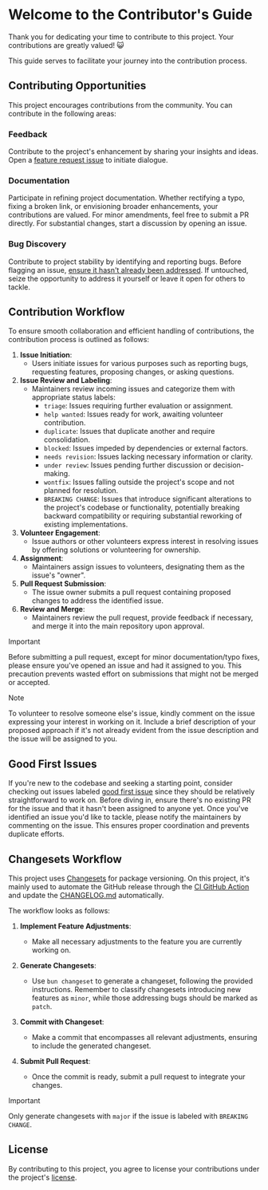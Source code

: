 # Welcome to the Contributor's Guide

Thank you for dedicating your time to contribute to this project. Your contributions are greatly valued! 😺

This guide serves to facilitate your journey into the contribution process.

## Contributing Opportunities

This project encourages contributions from the community. You can contribute in the following areas:

### Feedback

Contribute to the project's enhancement by sharing your insights and ideas. Open a [feature request issue](https://github.com/MesaTechLabs/kitten/issues/new?assignees=&labels=enhancement%2Ctriage&projects=&template=feature-request.yaml&title=%5BFeature%5D%3A+) to initiate dialogue.

### Documentation

Participate in refining project documentation. Whether rectifying a typo, fixing a broken link, or envisioning broader enhancements, your contributions are valued. For minor amendments, feel free to submit a PR directly. For substantial changes, start a discussion by opening an issue.

### Bug Discovery

Contribute to project stability by identifying and reporting bugs. Before flagging an issue, [ensure it hasn't already been addressed](https://github.com/MesaTechLabs/kitten/issues). If untouched, seize the opportunity to address it yourself or leave it open for others to tackle.

## Contribution Workflow

To ensure smooth collaboration and efficient handling of contributions, the contribution process is outlined as follows:

1. **Issue Initiation**:
   - Users initiate issues for various purposes such as reporting bugs, requesting features, proposing changes, or asking questions.
2. **Issue Review and Labeling**:
   - Maintainers review incoming issues and categorize them with appropriate status labels:
     - `triage`: Issues requiring further evaluation or assignment.
     - `help wanted`: Issues ready for work, awaiting volunteer contribution.
     - `duplicate`: Issues that duplicate another and require consolidation.
     - `blocked`: Issues impeded by dependencies or external factors.
     - `needs revision`: Issues lacking necessary information or clarity.
     - `under review`: Issues pending further discussion or decision-making.
     - `wontfix`: Issues falling outside the project's scope and not planned for resolution.
     - `BREAKING CHANGE`:  Issues that introduce significant alterations to the project's codebase or functionality, potentially breaking backward compatibility or requiring substantial reworking of existing implementations.
3. **Volunteer Engagement**:
   - Issue authors or other volunteers express interest in resolving issues by offering solutions or volunteering for ownership.
4. **Assignment**:
   - Maintainers assign issues to volunteers, designating them as the issue's "owner".
5. **Pull Request Submission**:
   - The issue owner submits a pull request containing proposed changes to address the identified issue.
6. **Review and Merge**:
   - Maintainers review the pull request, provide feedback if necessary, and merge it into the main repository upon approval.

> [!IMPORTANT]
> Before submitting a pull request, except for minor documentation/typo fixes, please ensure you've opened an issue and had it assigned to you. This precaution prevents wasted effort on submissions that might not be merged or accepted.

> [!NOTE]
> To volunteer to resolve someone else's issue, kindly comment on the issue expressing your interest in working on it. Include a brief description of your proposed approach if it's not already evident from the issue description and the issue will be assigned to you.

## Good First Issues

If you're new to the codebase and seeking a starting point, consider checking out issues labeled [good first issue](https://github.com/MesaTechLabs/kitten/issues?q=is%3Aissue+is%3Aopen+label%3A%22good+first+issue%22+-label%3A%22blocked+by+upstream%22) since they should be relatively straightforward to work on. Before diving in, ensure there's no existing PR for the issue and that it hasn't been assigned to anyone yet. Once you've identified an issue you'd like to tackle, please notify the maintainers by commenting on the issue. This ensures proper coordination and prevents duplicate efforts.

## Changesets Workflow

This project uses [Changesets](https://github.com/changesets/changesets) for package versioning. On this project, it's mainly used to automate the GitHub release through the [CI GitHub Action](.github/workflows/ci.yaml) and update the [CHANGELOG.md](./CHANGELOG.md) automatically.

The workflow looks as follows:

1. **Implement Feature Adjustments**:
   - Make all necessary adjustments to the feature you are currently working on.

2. **Generate Changesets**:
   - Use `bun changeset` to generate a changeset, following the provided instructions. Remember to classify changesets introducing new features as `minor`, while those addressing bugs should be marked as `patch`.

3. **Commit with Changeset**:
   - Make a commit that encompasses all relevant adjustments, ensuring to include the generated changeset.

4. **Submit Pull Request**:
   - Once the commit is ready, submit a pull request to integrate your changes.

> [!IMPORTANT]
> Only generate changesets with `major` if the issue is labeled with `BREAKING CHANGE`.

## License

By contributing to this project, you agree to license your contributions under the project's  [license](./LICENSE).
